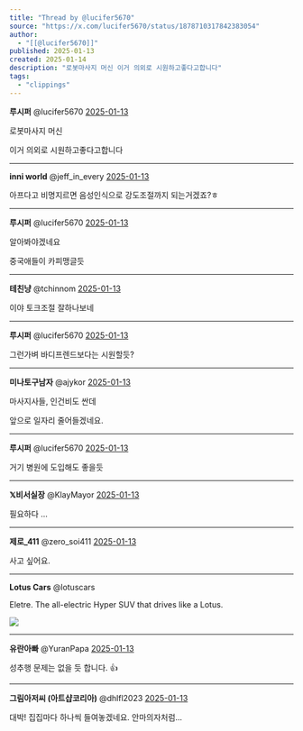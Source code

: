 ```yaml
---
title: "Thread by @lucifer5670"
source: "https://x.com/lucifer5670/status/1878710317842383054"
author:
  - "[[@lucifer5670]]"
published: 2025-01-13
created: 2025-01-14
description: "로봇마사지 머신 이거 의외로 시원하고좋다고합니다"
tags:
  - "clippings"
---
```

**루시퍼** @lucifer5670 [2025-01-13](https://x.com/lucifer5670/status/1878710317842383054)

로봇마사지 머신

이거 의외로 시원하고좋다고합니다

---

**inni world** @jeff\_in\_every [2025-01-13](https://x.com/jeff_in_every/status/1878712535484092477)

아프다고 비명지르면 음성인식으로 강도조절까지 되는거겠죠?ㅎ

---

**루시퍼** @lucifer5670 [2025-01-13](https://x.com/lucifer5670/status/1878713220523044974)

알아봐야겠네요

중국애들이 카피맹글듯

---

**테친냥** @tchinnom [2025-01-13](https://x.com/tchinnom/status/1878757808134664379)

이야 토크조절 잘하나보네

---

**루시퍼** @lucifer5670 [2025-01-13](https://x.com/lucifer5670/status/1878761365156085988)

그런가벼 바디프렌드보다는 시원할듯?

---

**미나토구남자** @ajykor [2025-01-13](https://x.com/ajykor/status/1878734448000373138)

마사지사들, 인건비도 싼데

앞으로 일자리 줄어들겠네요.

---

**루시퍼** @lucifer5670 [2025-01-13](https://x.com/lucifer5670/status/1878741630162993384)

거기 병원에 도입해도 좋을듯

---

**𝕏비서실장** @KlayMayor [2025-01-13](https://x.com/KlayMayor/status/1878824458250809797)

필요하다 …

---

**제로\_411** @zero\_soi411 [2025-01-13](https://x.com/zero_soi411/status/1878808845302321408)

사고 싶어요.

---

**Lotus Cars** @lotuscars

Eletre. The all-electric Hyper SUV that drives like a Lotus.

![](https://pbs.twimg.com/media/GcRaQazWIAAKmjO?format=jpg&name=large)

---

**유란아빠** @YuranPapa [2025-01-13](https://x.com/YuranPapa/status/1878830937628402139)

성추행 문제는 없을 듯 합니다. 👍

---

**그림아저씨 (아트샵코리아)** @dhlfl2023 [2025-01-13](https://x.com/dhlfl2023/status/1878800637418443106)

대박! 집집마다 하나씩 들여놓겠네요. 안마의자처럼...